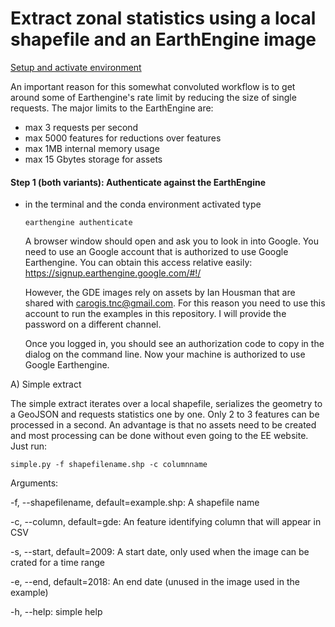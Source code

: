 # Extract zonal statistics using a local shapefile and an EarthEngine image

[Setup and activate environment](../README.md)

An important reason for this somewhat convoluted workflow is to get around some
of Earthengine's rate limit by reducing the size of single requests. The major
limits to the EarthEngine are:

- max 3 requests per second
- max 5000 features for reductions over features
- max 1MB internal memory usage
- max 15 Gbytes storage for assets

#### Step 1 (both variants): Authenticate against the EarthEngine

- in the terminal and the conda environment activated type

  ```
  earthengine authenticate
  ```
  
  A browser window should open and ask you to look in into Google. You need to use an 
  Google account that is authorized to use Google Earthengine. You can obtain this access
  relative easily: https://signup.earthengine.google.com/#!/
  
  However, the GDE images rely on assets by Ian Housman that are shared with carogis.tnc@gmail.com. 
  For this reason you need to use this account to run the examples in this repository. I will 
  provide the password on a different channel. 

  Once you logged in, you should see an authorization code to copy in the dialog on the command line.
  Now your machine is authorized to use Google Earthengine.


A) Simple extract

The simple extract iterates over a local shapefile, serializes the geometry to a GeoJSON
and requests statistics one by one. Only 2 to 3 features can be processed in a second. An
advantage is that no assets need to be created and most processing can be done without even 
going to the EE website. Just run:

```
simple.py -f shapefilename.shp -c columnname
```

Arguments:

  -f, --shapefilename, default=example.shp: A shapefile name
  
  -c, --column, default=gde: An feature identifying column that will appear in CSV
  
  -s, --start, default=2009: A start date, only used when the image can be crated for a time range
  
  -e, --end, default=2018: An end date (unused in the image used in the example)
  
  -h, --help: simple help

